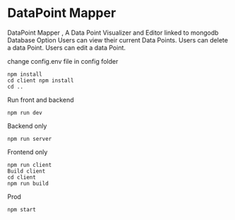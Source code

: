 
# DataPoint Mapper

DataPoint Mapper , A Data Point Visualizer and Editor linked to mongodb Database
Option 
Users can view their current Data Points.
Users can delete a data Point.
Users can edit a data Point.


change config.env file in config folder

```
npm install
cd client npm install
cd ..

```

Run front and backend

```
npm run dev

```

Backend only

```
npm run server

```

Frontend only

```
npm run client
Build client
cd client
npm run build
```

Prod
```
npm start
```
